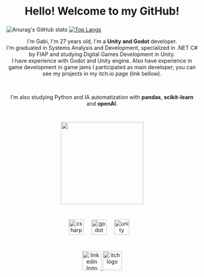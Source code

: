 <h1 align="center">Hello! Welcome to my GitHub!</h1>

###


![Anurag's GitHub stats](https://github-readme-stats.vercel.app/api?username=gapashi&show_icons=true&layout=compact&theme=dracula) [![Top Langs](https://github-readme-stats.vercel.app/api/top-langs/?username=gapashi&hide=HLSL,ShaderLab,javascript,typescript&layout=compact&theme=dracula)](https://github.com/anuraghazra/github-readme-stats) 

<p align="center">I'm Gabi, I'm 27 years old, I'm a <b>Unity and Godot</b> developer.<br>I'm graduated in Systems Analysis and Development, specialized in .NET C# by FIAP and studying Digital Games Development in Unity.<br>I have experience with Godot and Unity engine. Also have experience in game development in game jams I participated as main developer, you can see my projects in my itch.io page (link bellow).</p>
<br>
<p align="center">I'm also studying Python and IA automatization with <b>pandas</b>, <b>scikit-learn</b> and <b>openAI</b>.

###

<br clear="both">

<div align="center">
  <img height="217" src="https://64.media.tumblr.com/f5596f9e97b8041b7d454fccaf4d1e28/112d569ec1e793db-3d/s540x810/68c898eb05a681a52ae95cefd3c9096d535e2096.gifv"  />
</div>

###

<br clear="both">

<div align="center">
  <img src="https://cdn.jsdelivr.net/gh/devicons/devicon/icons/csharp/csharp-original.svg" height="40" alt="csharp logo"  />
  <img width="12" />
  <img src="https://cdn.jsdelivr.net/gh/devicons/devicon/icons/godot/godot-original.svg" height="40" alt="godot logo"  />
  <img width="12" />
  <img src="https://cdn.jsdelivr.net/gh/devicons/devicon/icons/unity/unity-original.svg" height="40" alt="unity logo"  />
  <img width="12" />
</div>

###

<br clear="both">

<div align="center">
  <a href="https://www.linkedin.com/in/gabriella-parente-shibata-0a3556148/" target="_blank">
    <img src="https://img.icons8.com/ios_filled/512/linkedin.png" width="50" height="50" alt="linkedin logo"  />
  </a>
  <a href="https://gapashi.itch.io/" target="_blank">
    <img src="https://img.icons8.com/?size=512&id=zfuVDK4SdKFq&format=png" width="50" height="50" alt="itch logo"  />
  </a>
</div>

